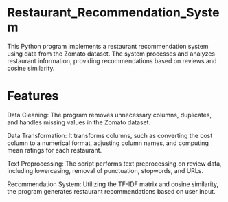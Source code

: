# Restaurant_Recommendation_System

This Python program implements a restaurant recommendation system using data from the Zomato dataset. The system processes and analyzes restaurant information, providing recommendations based on reviews and cosine similarity.<br>

<h1> Features</h1>
Data Cleaning: The program removes unnecessary columns, duplicates, and handles missing values in the Zomato dataset.

Data Transformation: It transforms columns, such as converting the cost column to a numerical format, adjusting column names, and computing mean ratings for each restaurant.

Text Preprocessing: The script performs text preprocessing on review data, including lowercasing, removal of punctuation, stopwords, and URLs.

Recommendation System: Utilizing the TF-IDF matrix and cosine similarity, the program generates restaurant recommendations based on user input.
